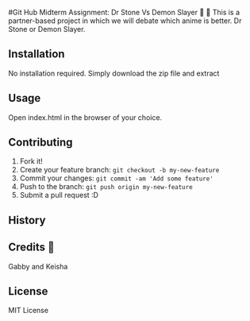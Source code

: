#Git Hub Midterm Assignment: Dr Stone Vs Demon Slayer 🌳 👺
This is a partner-based project in which we will debate which anime is better. Dr Stone or Demon Slayer.
## Installation
No installation required. Simply download the zip file and extract
## Usage
Open index.html in the browser of your choice.
## Contributing
1. Fork it!
2. Create your feature branch: `git checkout -b my-new-feature`
3. Commit your changes: `git commit -am 'Add some feature'`
4. Push to the branch: `git push origin my-new-feature`
5. Submit a pull request :D
## History

## Credits 🤗
Gabby and Keisha
## License
MIT License
